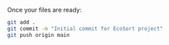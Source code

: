 Once your files are ready:

```bash
git add .
git commit -m "Initial commit for EcoSort project"
git push origin main
